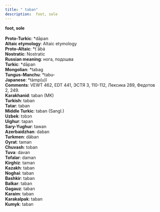 ```yaml
---
title: " taban"
description:  foot, sole
---
```

<p data-pagefind-weight="0.5">
<strong> foot, sole</strong><br><br>
<strong>Proto-Turkic</strong>:  *dāpan<br>
<strong>Altaic etymology</strong>:  Altaic etymology<br>
<strong> Proto-Altaic</strong>:  *t`ā́bá<br>
<strong>Nostratic</strong>:  Nostratic<br>
<strong>Russian meaning</strong>:  нога, подошва<br>
<strong>Turkic</strong>:  *dāpan<br>
<strong>Mongolian</strong>:  *tabag<br>
<strong>Tungus-Manchu</strong>:  *tabu-<br>
<strong>Japanese</strong>:  *tàmp(u)î<br>
<strong>Comments</strong>:  VEWT 462, EDT 441, ЭСТЯ 3, 110-112, Лексика 289, Федотов 2, 249.<br>
<strong>Karakhanid</strong>:  taban (MK)<br>
<strong>Turkish</strong>:  taban<br>
<strong>Tatar</strong>:  taban<br>
<strong>Middle Turkic</strong>:  taban (Sangl.)<br>
<strong>Uzbek</strong>:  tɔbɔn<br>
<strong>Uighur</strong>:  tapan<br>
<strong>Sary-Yughur</strong>:  tawan<br>
<strong>Azerbaidzhan</strong>:  daban<br>
<strong>Turkmen</strong>:  dāban<br>
<strong>Oyrat</strong>:  taman<br>
<strong>Chuvash</strong>:  toban<br>
<strong>Tuva</strong>:  davan<br>
<strong>Tofalar</strong>:  daman<br>
<strong>Kirghiz</strong>:  taman<br>
<strong>Kazakh</strong>:  taban<br>
<strong>Noghai</strong>:  taban<br>
<strong>Bashkir</strong>:  taban<br>
<strong>Balkar</strong>:  taban<br>
<strong>Gagauz</strong>:  taban<br>
<strong>Karaim</strong>:  taban<br>
<strong>Karakalpak</strong>:  taban<br>
<strong>Kumyk</strong>:  taban<br>

</p>
